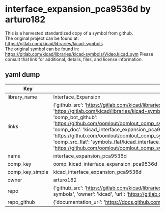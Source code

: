 # interface_expansion_pca9536d by arturo182  
This is a harvested standardized copy of a symbol from github.  
The original project can be found at:  
https://gitlab.com/kicad/libraries/kicad-symbols  
The original symbol can be found in:
https://gitlab.com/kicad/libraries/kicad-symbols/Video.kicad_sym
Please consult that link for additional, details, files, and license information.  
## yaml dump  
| Key | Value |  
| --- | --- |  
| library_name | Interface_Expansion |  
| links | {'github_src': 'https://gitlab.com/kicad/libraries/kicad-symbols/Video.kicad_sym', 'github_src_repo': 'https://gitlab.com/kicad/libraries/kicad-symbols', 'oomp_bot': 'kicad_interface_expansion_pca9536d/working', 'oomp_bot_github': 'https://github.com/oomlout/oomlout_oomp_symbol_bot/tree/main/kicad_interface_expansion_pca9536d/working', 'oomp_doc': 'kicad_interface_expansion_pca9536d/working', 'oomp_doc_github': 'https://github.com/oomlout/oomlout_oomp_symbol_doc/tree/main/kicad_interface_expansion_pca9536d/working', 'oomp_src_flat': 'symbols_flat/kicad_interface_expansion_pca9536d/working', 'oomp_src_flat_github': 'https://github.com/oomlout/oomlout_oomp_symbol_src/tree/main/kicad_interface_expansion_pca9536d/working'} |  
| name | interface_expansion_pca9536d |  
| oomp_key | oomp_kicad_interface_expansion_pca9536d |  
| oomp_key_simple | kicad_interface_expansion_pca9536d |  
| owner | arturo182 |  
| repo | {'github_src': 'https://gitlab.com/kicad/libraries/kicad-symbols/Video.kicad_sym', 'name': 'libraries/kicad-symbols', 'owner': 'kicad', 'url': 'https://gitlab.com/kicad/libraries/kicad-symbols'} |  
| repo_github | {'documentation_url': 'https://docs.github.com/rest/repos/repos#get-a-repository', 'message': 'Not Found'} |  

